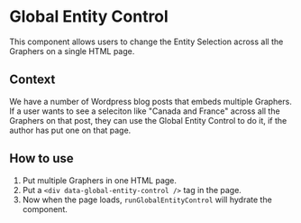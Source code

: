 # Global Entity Control

This component allows users to change the Entity Selection across all the Graphers on a single HTML page.

## Context

We have a number of Wordpress blog posts that embeds multiple Graphers. If a user wants to see a seleciton like "Canada and France" across all the Graphers on that post, they can use the Global Entity Control to do it, if the author has put one on that page.

## How to use

1. Put multiple Graphers in one HTML page.
2. Put a `<div data-global-entity-control />` tag in the page.
3. Now when the page loads, `runGlobalEntityControl` will hydrate the component.
